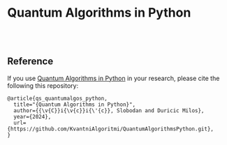 <br>
<br>
<br>

# Quantum Algorithms in Python

<br>





<br>


## Reference
If you use [Quantum Algorithms in Python]() in your research, please cite the following this repository:

```
@article{qs_quantumalgos_python,
  title="{Quantum Algorithms in Python}",
  author={{\v{C}}i{\v{c}}i{\'{c}}, Slobodan and Duricic Milos},
  year={2024},
  url={https://github.com/KvantniAlgoritmi/QuantumAlgorithmsPython.git},
}
```

<br>




